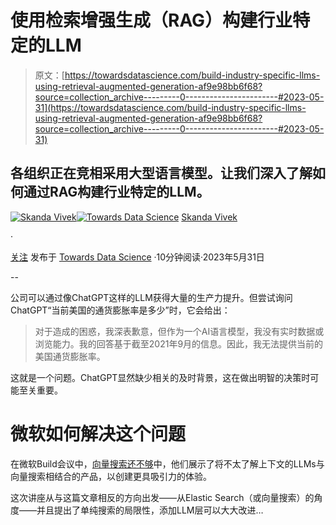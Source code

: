 # 使用检索增强生成（RAG）构建行业特定的LLM

> 原文：[https://towardsdatascience.com/build-industry-specific-llms-using-retrieval-augmented-generation-af9e98bb6f68?source=collection_archive---------0-----------------------#2023-05-31](https://towardsdatascience.com/build-industry-specific-llms-using-retrieval-augmented-generation-af9e98bb6f68?source=collection_archive---------0-----------------------#2023-05-31)

## 各组织正在竞相采用大型语言模型。让我们深入了解如何通过RAG构建行业特定的LLM。

[](https://skanda-vivek.medium.com/?source=post_page-----af9e98bb6f68--------------------------------)[![Skanda Vivek](../Images/9d25bee2fb75176ca7f7ea6eff7d7ab5.png)](https://skanda-vivek.medium.com/?source=post_page-----af9e98bb6f68--------------------------------)[](https://towardsdatascience.com/?source=post_page-----af9e98bb6f68--------------------------------)[![Towards Data Science](../Images/a6ff2676ffcc0c7aad8aaf1d79379785.png)](https://towardsdatascience.com/?source=post_page-----af9e98bb6f68--------------------------------) [Skanda Vivek](https://skanda-vivek.medium.com/?source=post_page-----af9e98bb6f68--------------------------------)

·

[关注](https://medium.com/m/signin?actionUrl=https%3A%2F%2Fmedium.com%2F_%2Fsubscribe%2Fuser%2F220d9bbb8014&operation=register&redirect=https%3A%2F%2Ftowardsdatascience.com%2Fbuild-industry-specific-llms-using-retrieval-augmented-generation-af9e98bb6f68&user=Skanda+Vivek&userId=220d9bbb8014&source=post_page-220d9bbb8014----af9e98bb6f68---------------------post_header-----------) 发布于 [Towards Data Science](https://towardsdatascience.com/?source=post_page-----af9e98bb6f68--------------------------------) ·10分钟阅读·2023年5月31日 [](https://medium.com/m/signin?actionUrl=https%3A%2F%2Fmedium.com%2F_%2Fvote%2Ftowards-data-science%2Faf9e98bb6f68&operation=register&redirect=https%3A%2F%2Ftowardsdatascience.com%2Fbuild-industry-specific-llms-using-retrieval-augmented-generation-af9e98bb6f68&user=Skanda+Vivek&userId=220d9bbb8014&source=-----af9e98bb6f68---------------------clap_footer-----------)

--

[](https://medium.com/m/signin?actionUrl=https%3A%2F%2Fmedium.com%2F_%2Fbookmark%2Fp%2Faf9e98bb6f68&operation=register&redirect=https%3A%2F%2Ftowardsdatascience.com%2Fbuild-industry-specific-llms-using-retrieval-augmented-generation-af9e98bb6f68&source=-----af9e98bb6f68---------------------bookmark_footer-----------)

公司可以通过像ChatGPT这样的LLM获得大量的生产力提升。但尝试询问ChatGPT“当前美国的通货膨胀率是多少”时，它会给出：

> 对于造成的困惑，我深表歉意，但作为一个AI语言模型，我没有实时数据或浏览能力。我的回答基于截至2021年9月的信息。因此，我无法提供当前的美国通货膨胀率。

这就是一个问题。ChatGPT显然缺少相关的及时背景，这在做出明智的决策时可能至关重要。

# 微软如何解决这个问题

在微软Build会议中，[向量搜索还不够](https://build.microsoft.com/en-US/sessions/038984b3-7c5d-4cc6-b24e-5d9f62bc2f0e?wt.mc_ID=Build2023_esc_corp_em_oo_mto_Marketo_FPnews_Elastic)中，他们展示了将不太了解上下文的LLMs与向量搜索相结合的产品，以创建更具吸引力的体验。

这次讲座从与这篇文章相反的方向出发——从Elastic Search（或向量搜索）的角度——并且提出了单纯搜索的局限性，添加LLM层可以大大改进…
